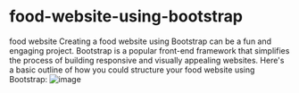 # food-website-using-bootstrap
food website
Creating a food website using Bootstrap can be a fun and engaging project. Bootstrap is a popular front-end framework that simplifies the process of building responsive and visually appealing websites. Here's a basic outline of how you could structure your food website using Bootstrap:
![image](https://github.com/LocharlaSravani/food-website-using-bootstrap/assets/155865906/52e67ee8-e21f-4521-b5a3-54c742874ad3)

